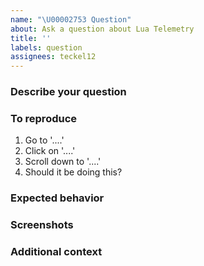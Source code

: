 ```yaml
---
name: "\U00002753 Question"
about: Ask a question about Lua Telemetry
title: ''
labels: question
assignees: teckel12
---
```


### Describe your question
<!-- A clear and concise description of your question and specify the transmitter model (ie: X9D, X7)  -->

### To reproduce
<!-- Steps to reproduce the behavior, example:  -->
1. Go to '....'
2. Click on '....'
3. Scroll down to '....'
4. Should it be doing this?

### Expected behavior
<!-- A clear and concise description of what you expected to happen.  -->

### Screenshots
<!-- If applicable, add screenshots to help explain your question.  -->

### Additional context
<!-- Add any other context about the question here.  -->

